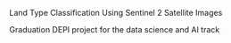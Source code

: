 Land Type Classification Using Sentinel 2 Satellite Images

Graduation DEPI project for the data science and AI track
